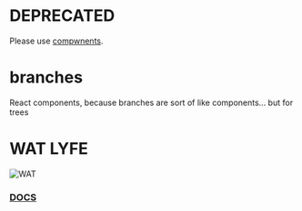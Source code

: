# DEPRECATED

Please use [compwnents](https://github.com/willowtreeapps/compwnents).

# branches

React components, because branches are sort of like components... but for trees

# WAT LYFE
![WAT](http://i.imgur.com/VtLdvhy.jpg "WAT")

### [DOCS](https://github.com/willowtreeapps/branches/tree/master/docs)
